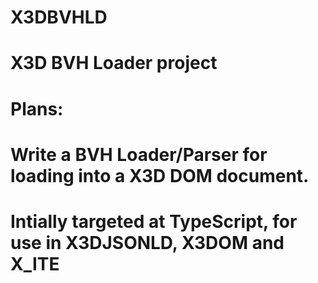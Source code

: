 # X3DBVHLD

# X3D BVH Loader project

# Plans:

# Write a BVH Loader/Parser for loading into a X3D DOM document.

# Intially targeted at TypeScript, for use in X3DJSONLD, X3DOM and X_ITE
